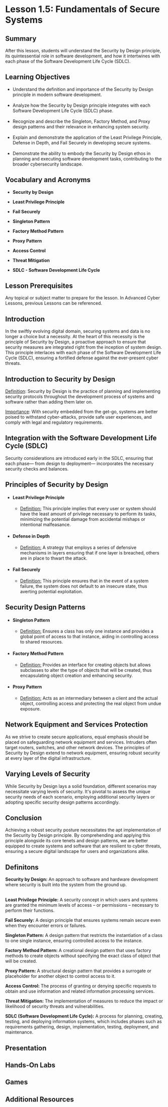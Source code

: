 <h1> Lesson 1.5: Fundamentals of Secure Systems  </h1>
<h2> Summary</h2>

<p1>After this lesson, students will understand the Security by Design principle, its quintessential role in software development, and how it intertwines with each phase of the Software Development Life Cycle (SDLC).</p1>
<br>

<h2>Learning Objectives</h2>
<ul>
<li>Understand the definition and importance of the Security by Design principle in modern software development.</li>
  <br>
<li>Analyze how the Security by Design principle integrates with each Software Development Life Cycle (SDLC) phase.</li><br>
  
<li>Recognize and describe the Singleton, Factory Method, and Proxy design patterns and their relevance in enhancing system security.</li><br>

<li>Explain and demonstrate the application of the Least Privilege Principle, Defense in Depth, and Fail Securely in developing secure systems.</li><br>

<li>Demonstrate the ability to embody the Security by Design ethos in planning and executing software development tasks, contributing to the broader cybersecurity landscape.</li>

</ul>

<h2>Vocabulary and Acronyms</h2>

<ul>
<li>

  **Security by Design**</li>
  
<li>

**Least Privilege Principle**</li>
  
<li>
  
**Fail Securely**</li>

<li>
  
**Singleton Pattern**</li>

<li>
  
**Factory Method Pattern**</li>

<li>
  
**Proxy Pattern**</li>

<li>
  
**Access Control**</li>

<li>
  
**Threat Mitigation**</li>

<li>
  
**SDLC - Software Development Life Cycle**</li>

</ul>



<h2>Lesson Prerequisites</h2>
<p1>Any topical or subject matter to prepare for the lesson. In Advanced Cyber Lessons, previous Lessons can be referenced. </p1>
<br>


<h2>Introduction</h2>

In the swiftly evolving digital domain, securing systems and data is no longer a choice but a necessity. At the heart of this necessity is the principle of Security by Design, a proactive approach to ensure that security measures are integrated right from the inception of system design. This principle interlaces with each phase of the Software Development Life Cycle (SDLC), ensuring a fortified defense against the ever-present cyber threats.


 <h2>Introduction to Security by Design</h2>

 <ins>Definition</ins>: Security by Design is the practice of planning and implementing security protocols throughout the development process of systems and software rather than adding them later on.

 <ins>Importance</ins>: With security embedded from the get-go, systems are better poised to withstand cyber-attacks, provide safe user experiences, and comply with legal and regulatory requirements.

<h2>Integration with the Software Development Life Cycle (SDLC)</h2>
<p1>Security considerations are introduced early in the SDLC, ensuring that each phase— from design to deployment— incorporates the necessary security checks and balances.
</p1>

<h2>Principles of Security by Design</h2>
<ul>
	<li><h4>Least Privilege Principle</li></h4>
	<ul><li><ins>Definition:</ins> This principle implies that every user or system should have the least amount of privilege necessary to perform its tasks, minimizing the potential damage from accidental mishaps or intentional malfeasance.
		
</li></ul>
	<li><h4>Defense in Depth</li></h4>
 <ul><li><ins>Definition:</ins> A strategy that employs a series of defensive mechanisms in layers ensuring that if one layer is breached, others are in place to thwart the attack.
		
</li></ul>
	<li><h4>Fail Securely</li></h4>
 <ul><li><ins>Definition:</ins> This principle ensures that in the event of a system failure, the system does not default to an insecure state, thus averting potential exploitation.
		
</li></ul>
</ul>

<h2>Security Design Patterns</h2>
<ul>
	<li><h4>Singleton Pattern</li></h4>

 <ul><li><ins>Definition:</ins> Ensures a class has only one instance and provides a global point of access to that instance, aiding in controlling access to shared resources. </li></ul>
	<li><h4>Factory Method Pattern</li></h4>
 <ul><li><ins>Definition:</ins> Provides an interface for creating objects but allows subclasses to alter the type of objects that will be created, thus encapsulating object creation and enhancing security. </li></ul>
	<li><h4>Proxy Pattern</li></h4>
 <ul><li><ins>Definition:</ins> Acts as an intermediary between a client and the actual object, controlling access and protecting the real object from undue exposure. </li></ul>
</ul>


<h2>Network Equipment and Services Protection</h2>
As we strive to create secure applications, equal emphasis should be placed on safeguarding network equipment and services. Intruders often target routers, switches, and other network devices. The principles of Security by Design extend to network equipment, ensuring robust security at every layer of the digital infrastructure.
<h2>Varying Levels of Security</h2>
While Security by Design lays a solid foundation, different scenarios may necessitate varying levels of security. It's pivotal to assess the unique security needs of each scenario, employing additional security layers or adopting specific security design patterns accordingly.

<h2>Conclusion</h2>
Achieving a robust security posture necessitates the apt implementation of the Security by Design principle. By comprehending and applying this principle alongside its core tenets and design patterns, we are better equipped to create systems and software that are resilient to cyber threats, ensuring a secure digital landscape for users and organizations alike.

<h2>Definitons</h2>
<b>Security by Design:</b> An approach to software and hardware development where security is built into the system from the ground up.<br>
<br>

<b>Least Privilege Principle:</b> A security concept in which users and systems are granted the minimum levels of access – or permissions – necessary to perform their functions.

<b>Fail Securely:</b> A design principle that ensures systems remain secure even when they encounter errors or failures.

<b>Singleton Pattern:</b> A design pattern that restricts the instantiation of a class to one single instance, ensuring controlled access to the instance.

<b>Factory Method Pattern:</b> A creational design pattern that uses factory methods to create objects without specifying the exact class of object that will be created.

<b>Proxy Pattern:</b> A structural design pattern that provides a surrogate or placeholder for another object to control access to it.

<b>Access Control:</b> The process of granting or denying specific requests to obtain and use information and related information processing services.

<b>Threat Mitigation:</b> The implementation of measures to reduce the impact or likelihood of security threats and vulnerabilities.

<b>SDLC (Software Development Life Cycle):</b> A process for planning, creating, testing, and deploying information systems, which includes phases such as requirements gathering, design, implementation, testing, deployment, and maintenance.


<h2> Presentation</h2>




<h2> Hands-On Labs</h2>

<h2>Games</h2>
<h2> Additional Resources</h2>
